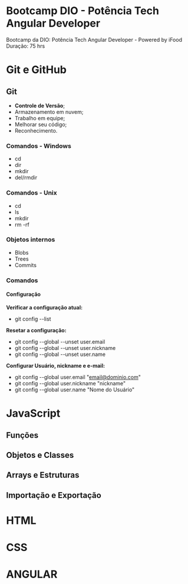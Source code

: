 ﻿# Bootcamp DIO - Potência Tech Angular Developer

Bootcamp da DIO: Potência Tech Angular Developer - Powered by iFood
Duração: 75 hrs


# Git e GitHub 

## Git

- **Controle de Versão**;
- Armazenamento em nuvem;
- Trabalho em equipe;
- Melhorar seu código;
- Reconhecimento.

### Comandos - Windows
- cd
- dir
- mkdir
- del/rmdir

### Comandos - Unix
- cd
- ls
- mkdir
- rm -rf

### Objetos internos
- Blobs
- Trees
- Commits

### Comandos
#### Configuração

**Verificar a configuração atual:**
- git config --list

**Resetar a configuração:**
- git config --global --unset user.email
- git config --global --unset user.nickname
- git config --global --unset user.name

**Configurar Usuário, nickname e e-mail:**
- git config --global user.email "email@dominio.com"
- git config --global user.nickname "nickname"
- git config --global user.name "Nome do Usuário"

# JavaScript


## Funções
 

## Objetos e Classes


## Arrays e Estruturas


## Importação e Exportação


# HTML


# CSS


# ANGULAR


